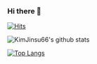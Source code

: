 ### Hi there 👋

[![Hits](https://hits.seeyoufarm.com/api/count/incr/badge.svg?url=https%3A%2F%2Fgithub.com%2FKimJinsu66&count_bg=%2379C83D&title_bg=%23555555&icon=&icon_color=%23E7E7E7&title=hits&edge_flat=false)](https://hits.seeyoufarm.com)

![KimJinsu66's github stats](https://github-readme-stats.vercel.app/api?username=KimJinsu66&count_private=true&show_icons=true&theme=radical)

[![Top Langs](https://github-readme-stats.vercel.app/api/top-langs/?username=KimJinsu66)](https://github.com/anuraghazra/github-readme-stats)
<!--
**KimJinsu66/KimJinsu66** is a ✨ _special_ ✨ repository because its `README.md` (this file) appears on your GitHub profile.

Here are some ideas to get you started:

- 🔭 I’m currently working on ...
- 🌱 I’m currently learning ...
- 👯 I’m looking to collaborate on ...
- 🤔 I’m looking for help with ...
- 💬 Ask me about ...
- 📫 How to reach me: ...
- 😄 Pronouns: ...
- ⚡ Fun fact: ...
-->
